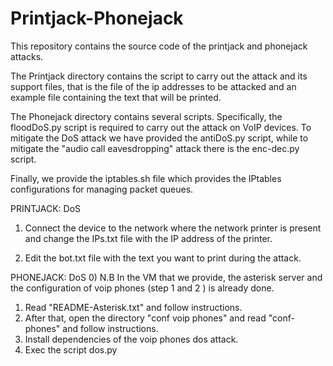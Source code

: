 # Printjack-Phonejack
This repository contains the source code of the printjack and phonejack attacks.

The Printjack directory contains the script to carry out the attack and its support files, that is the file of the ip addresses to be attacked and an example file containing the text that will be printed.

The Phonejack directory contains several scripts. Specifically, the floodDoS.py script is required to carry out the attack on VoIP devices.
To mitigate the DoS attack we have provided the antiDoS.py script, while to mitigate the "audio call eavesdropping" attack there is the enc-dec.py script.

Finally, we provide the iptables.sh file which provides the IPtables configurations for managing packet queues.



PRINTJACK:
DoS
1) Connect the device to the network where the network printer is present and change the IPs.txt file with the IP address of the printer.

2) Edit the bot.txt file with the text you want to print during the attack.



PHONEJACK:
DoS
0) N.B In the VM that we provide, the asterisk server and the configuration of voip phones (step 1 and 2 ) is already done.
1) Read "README-Asterisk.txt" and follow instructions.
2) After that, open the directory "conf voip phones" and read "conf-phones" and follow instructions.
3) Install dependencies of the voip phones dos attack.
4) Exec the script dos.py

